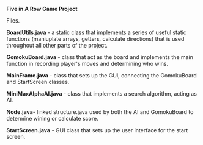 **Five in A Row Game Project**


Files.

 **BoardUtils.java** - a static class that implements a series of useful static functions (maniuplate
 arrays, getters, calculate directions) that is used throughout all other parts of the project.
 
 **GomokuBoard.java** - class that act as the board and implements the main function in recording
 player's moves and determining who wins. 
 
 **MainFrame.java** - class that sets up the GUI, connecting the GomokuBoard and StartScreen classes.
 
 **MiniMaxAlphaAI.java** - class that implements a search algorithm, acting as AI.
 
 **Node.java**- linked structure.java used by both the AI and GomokuBoard to determine wining or calculate score.
 
 **StartScreen.java** - GUI class that sets up the user interface for the start screen.

